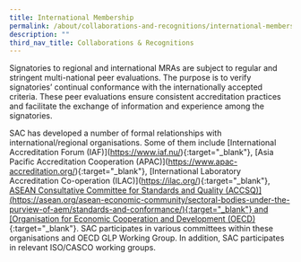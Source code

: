 ```yaml
---
title: International Membership
permalink: /about/collaborations-and-recognitions/international-membership/
description: ""
third_nav_title: Collaborations & Recognitions
---
```

Signatories to regional and international MRAs are subject to regular and stringent multi-national peer evaluations. The purpose is to verify signatories’ continual conformance with the internationally accepted criteria. These peer evaluations ensure consistent accreditation practices and facilitate the exchange of information and experience among the signatories.

SAC has developed a number of formal relationships with international/regional organisations. Some of them include \[International Accreditation Forum (IAF)](https://www.iaf.nu/){:target="_blank"}, \[Asia Pacific Accreditation Cooperation (APAC)](https://www.apac-accreditation.org/){:target="_blank"}, \[International Laboratory Accreditation Co-operation (ILAC)](https://ilac.org/){:target="_blank"}, [ASEAN Consultative Committee for Standards and Quality (ACCSQ)\](https://asean.org/asean-economic-community/sectoral-bodies-under-the-purview-of-aem/standards-and-conformance/){:target="_blank"} and \[Organisation for Economic Cooperation and Development (OECD)](http://www.oecd.org/){:target="\_blank"}. SAC participates in various committees within these organisations and OECD GLP Working Group. In addition, SAC participates in relevant ISO/CASCO working groups.

<!-- NOTE: the '{:target="\_blank"}' is addede at the end of the Markdown link syntax to open the link in a new window tab -->